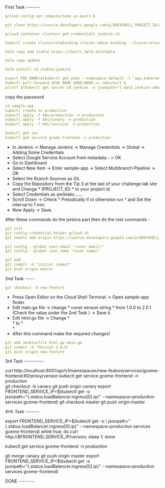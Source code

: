 First Task -------
```yaml
gcloud config set compute/zone us-east1-b

git clone https://source.developers.google.com/p/$DEVSHELL_PROJECT_ID/r/sample-app

gcloud container clusters get-credentials jenkins-cd

kubectl create clusterrolebinding cluster-admin-binding --clusterrole=cluster-admin --user=$(gcloud config get-value account)

helm repo add stable https://charts.helm.sh/stable

helm repo update

helm install cd stable/jenkins
```
```yaml
export POD_NAME=$(kubectl get pods --namespace default -l "app.kubernetes.io/component=jenkins-master" -l "app.kubernetes.io/instance=cd" -o jsonpath="{.items[0].metadata.name}")
kubectl port-forward $POD_NAME 8080:8080 >> /dev/null &
printf $(kubectl get secret cd-jenkins -o jsonpath="{.data.jenkins-admin-password}" | base64 --decode);echo
```
copy the password
```yaml
cd sample-app
kubectl create ns production
kubectl apply -f k8s/production -n production
kubectl apply -f k8s/canary -n production
kubectl apply -f k8s/services -n production
```
```yaml
kubectl get svc
kubectl get service gceme-frontend -n production
```
* In Jenkins -> Manage Jenkins -> Manage Credentials -> Global -> Adding Some Credentials
* Select Google Service Account from metadata - > OK
* Go to Dashboard 
* Select New Item -> Enter sample-app -> Select Multibranch Pipeline -> OK
* Select the Branch Sources as Git.
* Copy the Repository from the Tip 3 at hte last of your challenge lab site and Change * [PROJECT_ID] * to your project id.
* Select Credentials as qwiklabs.......
* Scroll Down -> CHeck * Preiodically if ot otherwise run * and Set the interval to 1 min.
* Now Apply -> Save.

After these commands do the jenkins part then do the rest commands -

```yaml
git init
git config credential.helper gcloud.sh
git remote add origin https://source.developers.google.com/p/$DEVSHELL_PROJECT_ID/r/sample-app
```
```yaml
git config --global user.email "<user email>"
git config --global user.name "<user name>"
```
```yaml
git add .
git commit -m "initial commit"
git push origin master
```

2nd Task -----
```yaml
git checkout -b new-feature
```
* Press Open Editor on the Cloud Shell Terminal -> Open sample-app floder.
* Edit main.go file -> change * const version string *  from 1.0.0 to 2.0.1 (Check the value under the 2nd Task ) -> Save it.
* Edit html.go file -> Change * <div class="card _____"> * to * <div class="card red"> *
 * After this command make the required changes!
```yaml
git add Jenkinsfile html.go main.go
git commit -m "Version 2.0.0"
git push origin new-feature
```
3rd Task ----------

curl http://localhost:8001/api/v1/namespaces/new-feature/services/gceme-frontend:80/proxy/version
kubectl get service gceme-frontend -n production  
git checkout -b canary
git push origin canary
export FRONTEND_SERVICE_IP=$(kubectl get -o \
jsonpath="{.status.loadBalancer.ingress[0].ip}" --namespace=production services gceme-frontend)
git checkout master
git push origin master

4rth Task -------

export FRONTEND_SERVICE_IP=$(kubectl get -o \
jsonpath="{.status.loadBalancer.ingress[0].ip}" --namespace=production services gceme-frontend)
while true; do curl http://$FRONTEND_SERVICE_IP/version; sleep 1; done

kubectl get service gceme-frontend -n production

git merge canary
git push origin master
export FRONTEND_SERVICE_IP=$(kubectl get -o \
jsonpath="{.status.loadBalancer.ingress[0].ip}" --namespace=production services gceme-frontend)

DONE --------
